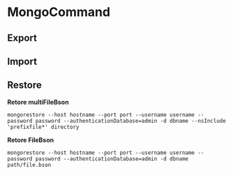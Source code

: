 # MongoCommand
## Export
## Import
## Restore
**Retore multiFileBson**

```
mongorestore --host hostname --port port --username username --password password --authenticationDatabase=admin -d dbname --nsInclude 'prefixfile*' directory
```

**Retore FileBson**
```
mongorestore --host hostname --port port --username username --password password --authenticationDatabase=admin -d dbname path/file.bson
```

